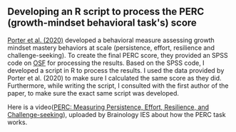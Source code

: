 ## Developing an R script to process the PERC (growth-mindset behavioral task's) score

[Porter et al. (2020)](https://learning-analytics.info/index.php/JLA/article/view/6759/7420) developed a behavioral measure assessing growth mindset mastery behaviors at scale (persistence, effort, resilience and challenge-seeking). To create the final PERC score, they provided an SPSS code on [OSF](https://osf.io/8xcjp/) for processing the results. Based on the SPSS code, I developed a script in R to process the results. I used the data provided by Porter et al. (2020) to make sure I calculated the same score as they did. Furthermore, while writing the script, I consulted with the first author of the paper, to make sure the exact same script was developed.

Here is a video([PERC: Measuring Persistence, Effort, Resilience, and Challenge-seeking](https://www.youtube.com/watch?v=dwfA_yOsFGI&t=28s)), uploaded by Brainology IES about how the PERC task works.
